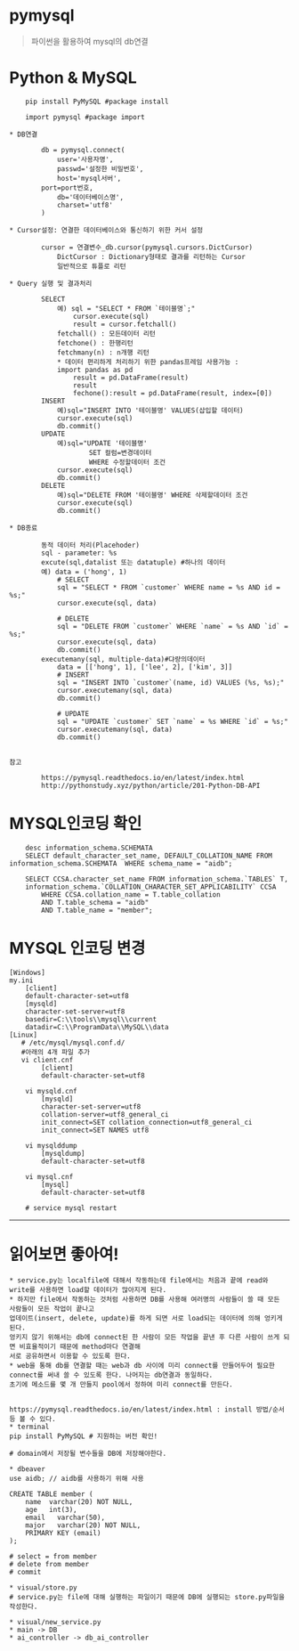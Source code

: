 # pymysql
> 파이썬을 활용하여 mysql의 db연결

# Python & MySQL 
        pip install PyMySQL #package install
        
        import pymysql #package import

    * DB연결

            db = pymysql.connect(
                user='사용자명', 
                passwd='설정한 비밀번호', 
                host='mysql서버',
            port=port번호, 
                db='데이터베이스명', 
                charset='utf8'
            )

    * Cursor설정: 연결한 데이터베이스와 통신하기 위한 커서 설정

            cursor = 연결변수_db.cursor(pymysql.cursors.DictCursor)
                DictCursor : Dictionary형태로 결과를 리턴하는 Cursor
                일반적으로 튜플로 리턴

    * Query 실행 및 결과처리

            SELECT
                예) sql = "SELECT * FROM `테이블명`;"
                    cursor.execute(sql)
                    result = cursor.fetchall()
                fetchall() : 모든데이터 리턴
                fetchone() : 한행리턴
                fetchmany(n) : n개행 리턴
                * 데이터 편리하게 처리하기 위한 pandas프레임 사용가능 :
                import pandas as pd
                    result = pd.DataFrame(result)
                    result
                    fechone():result = pd.DataFrame(result, index=[0])
            INSERT
                예)sql="INSERT INTO '테이블명' VALUES(삽입할 데이터)
                cursor.execute(sql)
                db.commit()
            UPDATE
                예)sql="UPDATE '테이블명' 
                        SET 컬럼=변경데이터
                        WHERE 수정할데이터 조건
                cursor.execute(sql)
                db.commit()
            DELETE
                예)sql="DELETE FROM '테이블명' WHERE 삭제할데이터 조건
                cursor.execute(sql)
                db.commit()

    * DB종료

            동적 데이터 처리(Placehoder)
            sql - parameter: %s
            excute(sql,datalist 또는 datatuple) #하나의 데이터
            예) data = ('hong', 1)
                # SELECT 
                sql = "SELECT * FROM `customer` WHERE name = %s AND id = %s;"
                cursor.execute(sql, data)

                # DELETE
                sql = "DELETE FROM `customer` WHERE `name` = %s AND `id` = %s;"
                cursor.execute(sql, data)
                db.commit()
            executemany(sql, multiple-data)#댜량의데이터
                data = [['hong', 1], ['lee', 2], ['kim', 3]]
                # INSERT 
                sql = "INSERT INTO `customer`(name, id) VALUES (%s, %s);"
                cursor.executemany(sql, data)
                db.commit()

                # UPDATE 
                sql = "UPDATE `customer` SET `name` = %s WHERE `id` = %s;"
                cursor.executemany(sql, data)
                db.commit()


    참고

            https://pymysql.readthedocs.io/en/latest/index.html
            http://pythonstudy.xyz/python/article/201-Python-DB-API

# MYSQL인코딩 확인

        desc information_schema.SCHEMATA
        SELECT default_character_set_name, DEFAULT_COLLATION_NAME FROM information_schema.SCHEMATA  WHERE schema_name = "aidb";

        SELECT CCSA.character_set_name FROM information_schema.`TABLES` T,
        information_schema.`COLLATION_CHARACTER_SET_APPLICABILITY` CCSA
            WHERE CCSA.collation_name = T.table_collation
            AND T.table_schema = "aidb"
            AND T.table_name = "member";    

# MYSQL 인코딩 변경

    [Windows]
    my.ini
        [client]
        default-character-set=utf8
        [mysqld]
        character-set-server=utf8
        basedir=C:\\tools\\mysql\\current
        datadir=C:\\ProgramData\\MySQL\\data
    [Linux]
       # /etc/mysql/mysql.conf.d/
       #아래의 4개 파일 추가
       vi client.cnf
            [client]
            default-character-set=utf8

        vi mysqld.cnf
            [mysqld]
            character-set-server=utf8
            collation-server=utf8_general_ci
            init_connect=SET collation_connection=utf8_general_ci
            init_connect=SET NAMES utf8

        vi mysqlddump
            [mysqldump]
            default-character-set=utf8

        vi mysql.cnf
            [mysql]
            default-character-set=utf8

        # service mysql restart

-------------------------------------------------------------
# 읽어보면 좋아여!
    * service.py는 localfile에 대해서 작동하는데 file에서는 처음과 끝에 read와 write를 사용하면 load할 데이터가 많아지게 된다.
    * 하지만 file에서 작동하는 것처럼 사용하면 DB를 사용해 여러명의 사람들이 쓸 때 모든 사람들이 모든 작업이 끝나고
    업데이트(insert, delete, update)를 하게 되면 서로 load되는 데이터에 의해 엉키게 된다.
    엉키지 않기 위해서는 db에 connect된 한 사람이 모든 작업을 끝낸 후 다른 사람이 쓰게 되면 비효율적이기 때문에 method마다 연결해
    서로 공유하면서 이용할 수 있도록 한다.
    * web을 통해 db를 연결할 때는 web과 db 사이에 미리 connect를 만들어두어 필요한 connect를 써내 쓸 수 있도록 한다. 나머지는 db연결과 동일하다.
    초기에 메소드를 몇 개 만들지 pool에서 정하여 미리 connect를 만든다.


    https://pymysql.readthedocs.io/en/latest/index.html : install 방법/순서 등 볼 수 있다.
    * terminal
    pip install PyMySQL # 지원하는 버전 확인!

    # domain에서 저장될 변수들을 DB에 저장해야한다.

    * dbeaver
    use aidb; // aidb를 사용하기 위해 사용

    CREATE TABLE member (
        name  varchar(20) NOT NULL,
        age   int(3),
        email   varchar(50),
        major   varchar(20) NOT NULL,
        PRIMARY KEY (email)
    );

    # select = from member
    # delete from member
    # commit

    * visual/store.py
    # service.py는 file에 대해 실행하는 파일이기 때문에 DB에 실행되는 store.py파일을 작성한다.

    * visual/new_service.py
    * main -> DB
    * ai_controller -> db_ai_controller







